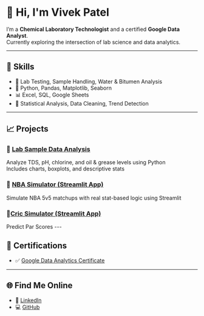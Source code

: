 # 👋 Hi, I'm Vivek Patel

I’m a **Chemical Laboratory Technologist** and a certified **Google Data Analyst**.  
Currently exploring the intersection of lab science and data analytics.  

---

## 🧠 Skills

- 🧪 Lab Testing, Sample Handling, Water & Bitumen Analysis
- 🐍 Python, Pandas, Matplotlib, Seaborn
- 📊 Excel, SQL, Google Sheets
- 🧠 Statistical Analysis, Data Cleaning, Trend Detection

---

## 📈 Projects

### 🔬 [Lab Sample Data Analysis](https://github.com/vivekpatel25/lab-sample-data-analysis)
Analyze TDS, pH, chlorine, and oil & grease levels using Python  
Includes charts, boxplots, and descriptive stats

### 🏀 [NBA Simulator (Streamlit App)](https://nba-simulator.streamlit.app)
Simulate NBA 5v5 matchups with real stat-based logic using Streamlit

### 🏏[Cric Simulator (Streamlit App)](https://cricsimulator.streamlit.app)
Predict Par Scores ---

## 📜 Certifications

- ✅ [Google Data Analytics Certificate](https://www.coursera.org/professional-certificates/google-data-analytics)

---

## 🌐 Find Me Online

- 🔗 [LinkedIn](https://www.linkedin.com/in/vivekpatel25)
- 💻 [GitHub](https://github.com/vivekpatel25)
